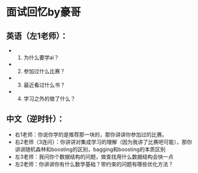# 面试回忆by豪哥

## 英语（左1老师）：
- 1. 为什么要学ai？
- 2. 参加过什么比赛？
- 3. 最近看过什么书？
- 4. 学习之外的做了什么？

## 中文（逆时针）：
- 右1老师：你说你学的是推荐那一块的，那你讲讲你参加过的比赛。
- 右2老师（3连问）：你讲讲对集成学习的理解（因为我讲了比赛吧可能），那你讲讲随机森林和boosting的区别，bagging和boosting的本质区别
- 左3老师：我问你个数据结构的问题，做查找用什么数据结构会快一点
- 左2老师：你讲讲你有什么数学基础？带约束的问题有哪些优化方法？
